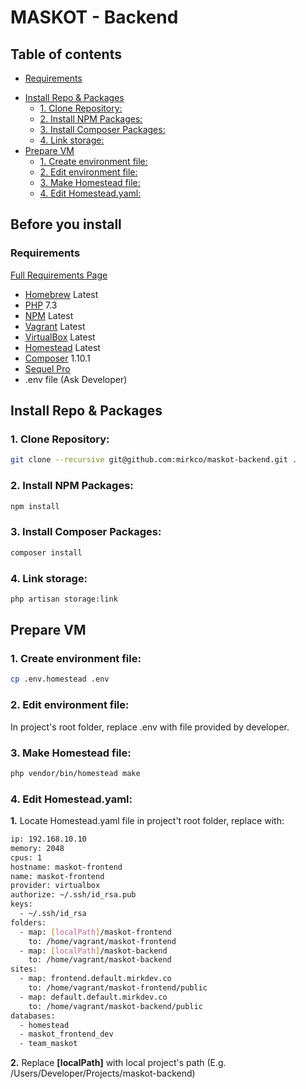 # MASKOT - Backend

## Table of contents
  * [Requirements](#requirements)
- [Install Repo & Packages](#install-repo---packages)
  * [1. Clone Repository:](#1-clone-repository-)
  * [2. Install NPM Packages:](#2-install-npm-packages-)
  * [3. Install Composer Packages:](#3-install-composer-packages-)
  * [4. Link storage:](#4-link-storage-)
- [Prepare VM](#prepare-vm)
  * [1. Create environment file:](#1-create-environment-file-)
  * [2. Edit environment file:](#2-edit-environment-file-)
  * [3. Make Homestead file:](#3-make-homestead-file-)
  * [4. Edit Homestead.yaml:](#4-edit-homesteadyaml-)

## Before you install

### Requirements


[Full Requirements Page](https://www.notion.so/Maskot-da6fb6a910b840fe8e8ebbe2bf0c39b3)

- [Homebrew](https://www.notion.so/HomeBrew-b1cc1dbaa3db4a148a07953c0b772ad7) Latest
- [PHP](https://www.notion.so/PHP-60b5ef2e2bde4d559c8dc27714a0a326) 7.3
- [NPM](https://www.notion.so/NPM-20b8a81d6243444f8ef844ec0655ab0a) Latest
- [Vagrant](https://www.notion.so/Vagrant-653a00de2f9b4991a9832f3058545f39) Latest
- [VirtualBox](https://www.notion.so/VirtualBox-a8a846d5b1374be39cb09df29130fed8) Latest
- [Homestead](https://www.notion.so/Homestead-e4bf957a632f433b925d432b9e9f453e) Latest
- [Composer](https://www.notion.so/Composer-63392bc980454f05ad0a9d37fdbe897c) 1.10.1
- [Sequel Pro](https://www.notion.so/Sequel-Pro-ebb9691c34134109ba5c50d3a6c2c309)
- .env file (Ask Developer)

## Install Repo & Packages

### 1. Clone Repository:
```sh
git clone --recursive git@github.com:mirkco/maskot-backend.git .
```

### 2. Install NPM Packages:
```sh
npm install
```

### 3. Install Composer Packages:
```sh
composer install
```

### 4. Link storage:
```sh
php artisan storage:link
```

## Prepare VM

### 1. Create environment file:
```sh
cp .env.homestead .env
```

### 2. Edit environment file:
In project's root folder, replace .env with file provided by developer.

### 3. Make Homestead file:
```sh
php vendor/bin/homestead make
```

### 4. Edit Homestead.yaml:
**1.** Locate Homestead.yaml file in project't root folder, replace with:
```sh
ip: 192.168.10.10
memory: 2048
cpus: 1
hostname: maskot-frontend
name: maskot-frontend
provider: virtualbox
authorize: ~/.ssh/id_rsa.pub
keys:
  - ~/.ssh/id_rsa
folders:
  - map: [localPath]/maskot-frontend
    to: /home/vagrant/maskot-frontend
  - map: [localPath]/maskot-backend
    to: /home/vagrant/maskot-backend
sites:
  - map: frontend.default.mirkdev.co
    to: /home/vagrant/maskot-frontend/public
  - map: default.default.mirkdev.co
    to: /home/vagrant/maskot-backend/public
databases:
  - homestead
  - maskot_frontend_dev
  - team_maskot

```
**2.** Replace **[localPath]** with local project's path (E.g. /Users/Developer/Projects/maskot-backend)



